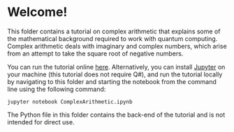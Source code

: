 # Welcome!

This folder contains a tutorial on complex arithmetic that explains some of the mathematical background required to work with quantum computing.
Complex arithmetic deals with imaginary and complex numbers, which arise from an attempt to take the square root of negative numbers.

You can run the tutorial online [here](https://mybinder.org/v2/gh/Microsoft/QuantumKatas/main?urlpath=/notebooks/tutorials/ComplexArithmetic/ComplexArithmetic.ipynb).
Alternatively, you can install [Jupyter](https://jupyter.readthedocs.io/en/latest/install.html) on your machine (this tutorial does not require Q#), and run the tutorial locally by navigating to this folder and starting the notebook from the command line using the following command:

    jupyter notebook ComplexArithmetic.ipynb

The Python file in this folder contains the back-end of the tutorial and is not intended for direct use.
